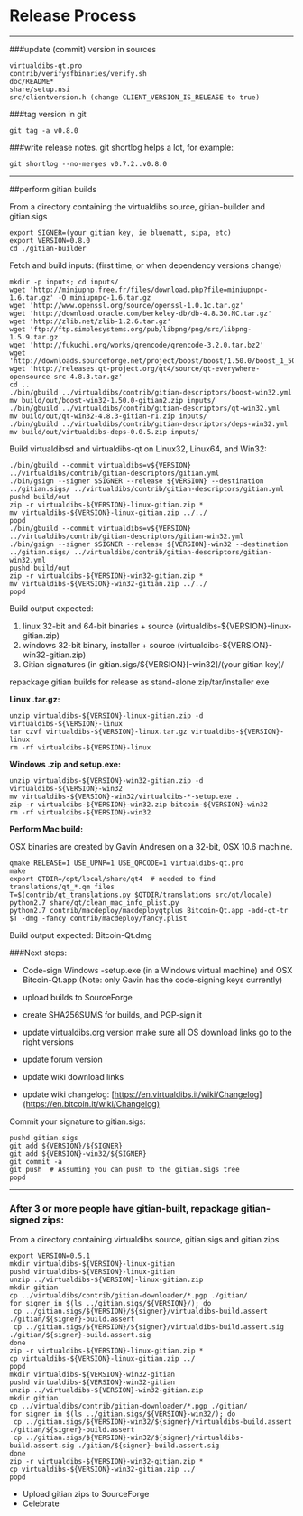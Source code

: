 Release Process
====================

* * *

###update (commit) version in sources


	virtualdibs-qt.pro
	contrib/verifysfbinaries/verify.sh
	doc/README*
	share/setup.nsi
	src/clientversion.h (change CLIENT_VERSION_IS_RELEASE to true)

###tag version in git

	git tag -a v0.8.0

###write release notes. git shortlog helps a lot, for example:

	git shortlog --no-merges v0.7.2..v0.8.0

* * *

##perform gitian builds

 From a directory containing the virtualdibs source, gitian-builder and gitian.sigs
  
	export SIGNER=(your gitian key, ie bluematt, sipa, etc)
	export VERSION=0.8.0
	cd ./gitian-builder

 Fetch and build inputs: (first time, or when dependency versions change)

	mkdir -p inputs; cd inputs/
	wget 'http://miniupnp.free.fr/files/download.php?file=miniupnpc-1.6.tar.gz' -O miniupnpc-1.6.tar.gz
	wget 'http://www.openssl.org/source/openssl-1.0.1c.tar.gz'
	wget 'http://download.oracle.com/berkeley-db/db-4.8.30.NC.tar.gz'
	wget 'http://zlib.net/zlib-1.2.6.tar.gz'
	wget 'ftp://ftp.simplesystems.org/pub/libpng/png/src/libpng-1.5.9.tar.gz'
	wget 'http://fukuchi.org/works/qrencode/qrencode-3.2.0.tar.bz2'
	wget 'http://downloads.sourceforge.net/project/boost/boost/1.50.0/boost_1_50_0.tar.bz2'
	wget 'http://releases.qt-project.org/qt4/source/qt-everywhere-opensource-src-4.8.3.tar.gz'
	cd ..
	./bin/gbuild ../virtualdibs/contrib/gitian-descriptors/boost-win32.yml
	mv build/out/boost-win32-1.50.0-gitian2.zip inputs/
	./bin/gbuild ../virtualdibs/contrib/gitian-descriptors/qt-win32.yml
	mv build/out/qt-win32-4.8.3-gitian-r1.zip inputs/
	./bin/gbuild ../virtualdibs/contrib/gitian-descriptors/deps-win32.yml
	mv build/out/virtualdibs-deps-0.0.5.zip inputs/

 Build virtualdibsd and virtualdibs-qt on Linux32, Linux64, and Win32:
  
	./bin/gbuild --commit virtualdibs=v${VERSION} ../virtualdibs/contrib/gitian-descriptors/gitian.yml
	./bin/gsign --signer $SIGNER --release ${VERSION} --destination ../gitian.sigs/ ../virtualdibs/contrib/gitian-descriptors/gitian.yml
	pushd build/out
	zip -r virtualdibs-${VERSION}-linux-gitian.zip *
	mv virtualdibs-${VERSION}-linux-gitian.zip ../../
	popd
	./bin/gbuild --commit virtualdibs=v${VERSION} ../virtualdibs/contrib/gitian-descriptors/gitian-win32.yml
	./bin/gsign --signer $SIGNER --release ${VERSION}-win32 --destination ../gitian.sigs/ ../virtualdibs/contrib/gitian-descriptors/gitian-win32.yml
	pushd build/out
	zip -r virtualdibs-${VERSION}-win32-gitian.zip *
	mv virtualdibs-${VERSION}-win32-gitian.zip ../../
	popd

  Build output expected:

  1. linux 32-bit and 64-bit binaries + source (virtualdibs-${VERSION}-linux-gitian.zip)
  2. windows 32-bit binary, installer + source (virtualdibs-${VERSION}-win32-gitian.zip)
  3. Gitian signatures (in gitian.sigs/${VERSION}[-win32]/(your gitian key)/

repackage gitian builds for release as stand-alone zip/tar/installer exe

**Linux .tar.gz:**

	unzip virtualdibs-${VERSION}-linux-gitian.zip -d virtualdibs-${VERSION}-linux
	tar czvf virtualdibs-${VERSION}-linux.tar.gz virtualdibs-${VERSION}-linux
	rm -rf virtualdibs-${VERSION}-linux

**Windows .zip and setup.exe:**

	unzip virtualdibs-${VERSION}-win32-gitian.zip -d virtualdibs-${VERSION}-win32
	mv virtualdibs-${VERSION}-win32/virtualdibs-*-setup.exe .
	zip -r virtualdibs-${VERSION}-win32.zip bitcoin-${VERSION}-win32
	rm -rf virtualdibs-${VERSION}-win32

**Perform Mac build:**

  OSX binaries are created by Gavin Andresen on a 32-bit, OSX 10.6 machine.

	qmake RELEASE=1 USE_UPNP=1 USE_QRCODE=1 virtualdibs-qt.pro
	make
	export QTDIR=/opt/local/share/qt4  # needed to find translations/qt_*.qm files
	T=$(contrib/qt_translations.py $QTDIR/translations src/qt/locale)
	python2.7 share/qt/clean_mac_info_plist.py
	python2.7 contrib/macdeploy/macdeployqtplus Bitcoin-Qt.app -add-qt-tr $T -dmg -fancy contrib/macdeploy/fancy.plist

 Build output expected: Bitcoin-Qt.dmg

###Next steps:

* Code-sign Windows -setup.exe (in a Windows virtual machine) and
  OSX Bitcoin-Qt.app (Note: only Gavin has the code-signing keys currently)

* upload builds to SourceForge

* create SHA256SUMS for builds, and PGP-sign it

* update virtualdibs.org version
  make sure all OS download links go to the right versions

* update forum version

* update wiki download links

* update wiki changelog: [https://en.virtualdibs.it/wiki/Changelog](https://en.bitcoin.it/wiki/Changelog)

Commit your signature to gitian.sigs:

	pushd gitian.sigs
	git add ${VERSION}/${SIGNER}
	git add ${VERSION}-win32/${SIGNER}
	git commit -a
	git push  # Assuming you can push to the gitian.sigs tree
	popd

-------------------------------------------------------------------------

### After 3 or more people have gitian-built, repackage gitian-signed zips:

From a directory containing virtualdibs source, gitian.sigs and gitian zips

	export VERSION=0.5.1
	mkdir virtualdibs-${VERSION}-linux-gitian
	pushd virtualdibs-${VERSION}-linux-gitian
	unzip ../virtualdibs-${VERSION}-linux-gitian.zip
	mkdir gitian
	cp ../virtualdibs/contrib/gitian-downloader/*.pgp ./gitian/
	for signer in $(ls ../gitian.sigs/${VERSION}/); do
	 cp ../gitian.sigs/${VERSION}/${signer}/virtualdibs-build.assert ./gitian/${signer}-build.assert
	 cp ../gitian.sigs/${VERSION}/${signer}/virtualdibs-build.assert.sig ./gitian/${signer}-build.assert.sig
	done
	zip -r virtualdibs-${VERSION}-linux-gitian.zip *
	cp virtualdibs-${VERSION}-linux-gitian.zip ../
	popd
	mkdir virtualdibs-${VERSION}-win32-gitian
	pushd virtualdibs-${VERSION}-win32-gitian
	unzip ../virtualdibs-${VERSION}-win32-gitian.zip
	mkdir gitian
	cp ../virtualdibs/contrib/gitian-downloader/*.pgp ./gitian/
	for signer in $(ls ../gitian.sigs/${VERSION}-win32/); do
	 cp ../gitian.sigs/${VERSION}-win32/${signer}/virtualdibs-build.assert ./gitian/${signer}-build.assert
	 cp ../gitian.sigs/${VERSION}-win32/${signer}/virtualdibs-build.assert.sig ./gitian/${signer}-build.assert.sig
	done
	zip -r virtualdibs-${VERSION}-win32-gitian.zip *
	cp virtualdibs-${VERSION}-win32-gitian.zip ../
	popd

- Upload gitian zips to SourceForge
- Celebrate 
